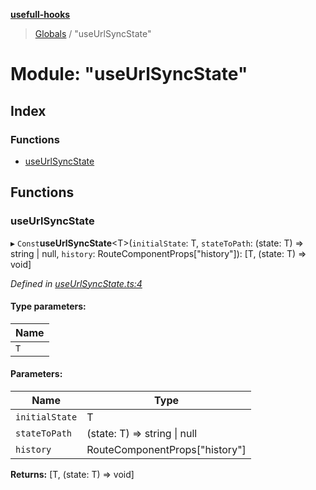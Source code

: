 **[usefull-hooks](../README.md)**

> [Globals](../README.md) / "useUrlSyncState"

# Module: "useUrlSyncState"

## Index

### Functions

* [useUrlSyncState](_useurlsyncstate_.md#useurlsyncstate)

## Functions

### useUrlSyncState

▸ `Const`**useUrlSyncState**<T\>(`initialState`: T, `stateToPath`: (state: T) => string \| null, `history`: RouteComponentProps[\"history\"]): [T, (state: T) => void]

*Defined in [useUrlSyncState.ts:4](https://github.com/FujiHaruka/usefull-hooks/blob/master/src/useUrlSyncState.ts#L4)*

#### Type parameters:

Name |
------ |
`T` |

#### Parameters:

Name | Type |
------ | ------ |
`initialState` | T |
`stateToPath` | (state: T) => string \| null |
`history` | RouteComponentProps[\"history\"] |

**Returns:** [T, (state: T) => void]
